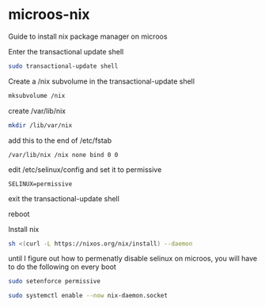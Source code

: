# microos-nix
Guide to install nix package manager on microos

Enter the transactional update shell

```bash
sudo transactional-update shell
```

Create a /nix subvolume in the transactional-update shell

```bash
mksubvolume /nix
```

create /var/lib/nix

```bash
mkdir /lib/var/nix
```

add this to the end of /etc/fstab

```
/var/lib/nix /nix none bind 0 0
```

edit /etc/selinux/config and set it to permissive


```
SELINUX=permissive
```

exit the transactional-update shell


reboot

Install nix

```bash
sh <(curl -L https://nixos.org/nix/install) --daemon
```

until I figure out how to permenatly disable selinux on microos, you will have to do the following on every boot

```bash
sudo setenforce permissive
```
```bash
sudo systemctl enable --now nix-daemon.socket
```
